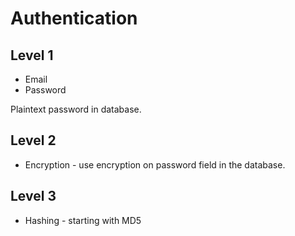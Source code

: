 # Authentication

## Level 1

- Email
- Password

Plaintext password in database.

## Level 2

- Encryption - use encryption on password field in the database.

## Level 3

- Hashing - starting with MD5
